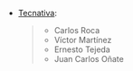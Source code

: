 - [Tecnativa](https://www.tecnativa.com):

  > - Carlos Roca
  > - Víctor Martínez
  > - Ernesto Tejeda
  > - Juan Carlos Oñate

